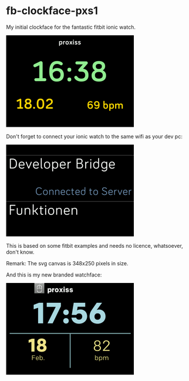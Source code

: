 # fb-clockface-pxs1

My initial clockface for the fantastic fitbit ionic watch.

![PXS1 ClockFace](pxs1-screenshot_clock.png)


Don't forget to connect your ionic watch to the same wifi as your dev pc:

![Ionic Watch connected](pxs1-screenshot.png)

This is based on some fitbit examples and needs no licence, whatsoever, don't know.


Remark: The svg canvas is 348x250 pixels in size.


And this is my new branded watchface:

![Ionic Watch proxiss branded](proxiss-branded.png)
